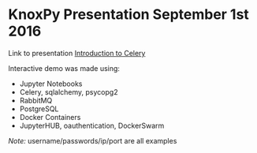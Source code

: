 # KnoxPy Presentation September 1st 2016

Link to presentation [Introduction to Celery](https://docs.google.com/presentation/d/1EN4ssjYnQmfK13fjo8m_lfXdk3dAHZXVH6KcOicsg08/edit?usp=sharing)

Interactive demo was made using:

 - Jupyter Notebooks
 - Celery, sqlalchemy, psycopg2
 - RabbitMQ
 - PostgreSQL
 - Docker Containers
 - JupyterHUB, oauthentication, DockerSwarm

*Note:* username/passwords/ip/port are all examples
